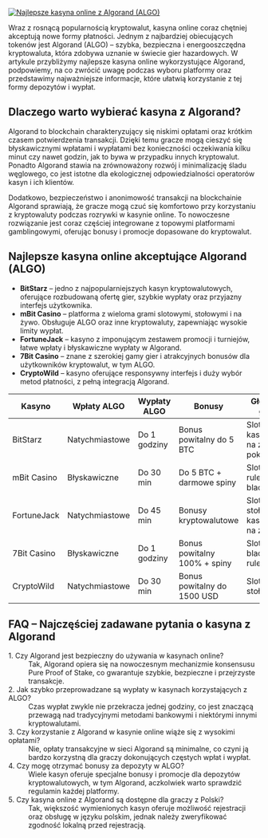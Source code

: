 [![Najlepsze kasyna online z Algorand (ALGO)](https://123-caf.pages.dev/gitsignup.png)](https://vrmoo.ru/Bt82HjjY)

<p>Wraz z rosnącą popularnością kryptowalut, kasyna online coraz chętniej akceptują nowe formy płatności. Jednym z najbardziej obiecujących tokenów jest Algorand (ALGO) – szybka, bezpieczna i energooszczędna kryptowaluta, która zdobywa uznanie w świecie gier hazardowych. W artykule przybliżymy najlepsze kasyna online wykorzystujące Algorand, podpowiemy, na co zwrócić uwagę podczas wyboru platformy oraz przedstawimy najważniejsze informacje, które ułatwią korzystanie z tej formy depozytów i wypłat.</p>  <h2>Dlaczego warto wybierać kasyna z Algorand?</h2> <p>Algorand to blockchain charakteryzujący się niskimi opłatami oraz krótkim czasem potwierdzenia transakcji. Dzięki temu gracze mogą cieszyć się błyskawicznymi wpłatami i wypłatami bez konieczności oczekiwania kilku minut czy nawet godzin, jak to bywa w przypadku innych kryptowalut. Ponadto Algorand stawia na zrównoważony rozwój i minimalizację śladu węglowego, co jest istotne dla ekologicznej odpowiedzialności operatorów kasyn i ich klientów.</p> <p>Dodatkowo, bezpieczeństwo i anonimowość transakcji na blockchainie Algorand sprawiają, że gracze mogą czuć się komfortowo przy korzystaniu z kryptowaluty podczas rozrywki w kasynie online. To nowoczesne rozwiązanie jest coraz częściej integrowane z topowymi platformami gamblingowymi, oferując bonusy i promocje dopasowane do kryptowalut.</p>  <h2>Najlepsze kasyna online akceptujące Algorand (ALGO)</h2> <ul> <li><strong>BitStarz</strong> – jedno z najpopularniejszych kasyn kryptowalutowych, oferujące rozbudowaną ofertę gier, szybkie wypłaty oraz przyjazny interfejs użytkownika.</li> <li><strong>mBit Casino</strong> – platforma z wieloma grami slotowymi, stołowymi i na żywo. Obsługuje ALGO oraz inne kryptowaluty, zapewniając wysokie limity wypłat.</li> <li><strong>FortuneJack</strong> – kasyno z imponującym zestawem promocji i turniejów, łatwe wpłaty i błyskawiczne wypłaty w Algorand.</li> <li><strong>7Bit Casino</strong> – znane z szerokiej gamy gier i atrakcyjnych bonusów dla użytkowników kryptowalut, w tym ALGO.</li> <li><strong>CryptoWild</strong> – kasyno oferujące responsywny interfejs i duży wybór metod płatności, z pełną integracją Algorand.</li> </ul>  <table> <thead> <tr> <th>Kasyno</th> <th>Wpłaty ALGO</th> <th>Wypłaty ALGO</th> <th>Bonusy</th> <th>Główne gry</th> </tr> </thead> <tbody> <tr> <td>BitStarz</td> <td>Natychmiastowe</td> <td>Do 1 godziny</td> <td>Bonus powitalny do 5 BTC</td> <td>Sloty, kasyno na żywo, poker</td> </tr> <tr> <td>mBit Casino</td> <td>Błyskawiczne</td> <td>Do 30 min</td> <td>Do 5 BTC + darmowe spiny</td> <td>Sloty, ruletka, blackjack</td> </tr> <tr> <td>FortuneJack</td> <td>Natychmiastowe</td> <td>Do 45 min</td> <td>Bonusy kryptowalutowe</td> <td>Sloty, gry stołowe, kasyno na żywo</td> </tr> <tr> <td>7Bit Casino</td> <td>Błyskawiczne</td> <td>Do 1 godziny</td> <td>Bonus powitalny 100% + spiny</td> <td>Sloty, blackjack, ruletka</td> </tr> <tr> <td>CryptoWild</td> <td>Natychmiastowe</td> <td>Do 30 min</td> <td>Bonus powitalny do 1500 USD</td> <td>Sloty, gry stołowe</td> </tr> </tbody> </table>  <h2>FAQ – Najczęściej zadawane pytania o kasyna z Algorand</h2> <dl> <dt>1. Czy Algorand jest bezpieczny do używania w kasynach online?</dt> <dd>Tak, Algorand opiera się na nowoczesnym mechanizmie konsensusu Pure Proof of Stake, co gwarantuje szybkie, bezpieczne i przejrzyste transakcje.</dd>  <dt>2. Jak szybko przeprowadzane są wypłaty w kasynach korzystających z ALGO?</dt> <dd>Czas wypłat zwykle nie przekracza jednej godziny, co jest znaczącą przewagą nad tradycyjnymi metodami bankowymi i niektórymi innymi kryptowalutami.</dd>  <dt>3. Czy korzystanie z Algorand w kasynie online wiąże się z wysokimi opłatami?</dt> <dd>Nie, opłaty transakcyjne w sieci Algorand są minimalne, co czyni ją bardzo korzystną dla graczy dokonujących częstych wpłat i wypłat.</dd>  <dt>4. Czy mogę otrzymać bonusy za depozyty w ALGO?</dt> <dd>Wiele kasyn oferuje specjalne bonusy i promocje dla depozytów kryptowalutowych, w tym Algorand, aczkolwiek warto sprawdzić regulamin każdej platformy.</dd>  <dt>5. Czy kasyna online z Algorand są dostępne dla graczy z Polski?</dt> <dd>Tak, większość wymienionych kasyn oferuje możliwość rejestracji oraz obsługę w języku polskim, jednak należy zweryfikować zgodność lokalną przed rejestracją.</dd> </dl>